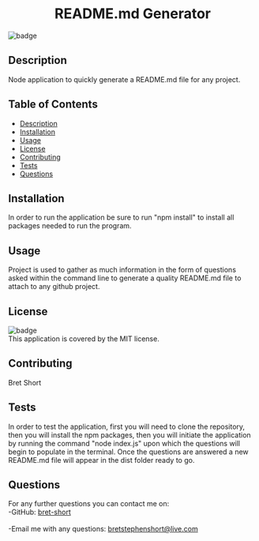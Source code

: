 
<h1 align="center">README.md Generator</h1>

![badge](https://img.shields.io/badge/license-MIT-brightgreen)<br />
## Description
Node application to quickly generate a README.md file for any project.
## Table of Contents
- [Description](#description)
- [Installation](#installation)
- [Usage](#usage)
- [License](#license)
- [Contributing](#contributing)
- [Tests](#tests)
- [Questions](#questions)
## Installation
In order to run the application be sure to run "npm install" to install all packages needed to run the program.
## Usage
Project is used to gather as much information in the form of questions asked within the command line to generate a quality README.md file to attach to any github project.
## License
![badge](https://img.shields.io/badge/license-MIT-brightblue)
<br />
This application is covered by the MIT license. 
## Contributing
Bret Short
## Tests
In order to test the application, first you will need to clone the repository, then you will install the npm packages, then you will initiate the application by running the command "node index.js" upon which the questions will begin to populate in the terminal. Once the questions are answered a new README.md file will appear in the dist folder ready to go. 
## Questions
For any further questions you can contact me on:<br />
  -GitHub: [bret-short](https://github.com/bret-short)<br />
<br />
  -Email me with any questions: bretstephenshort@live.com<br /><br />
  